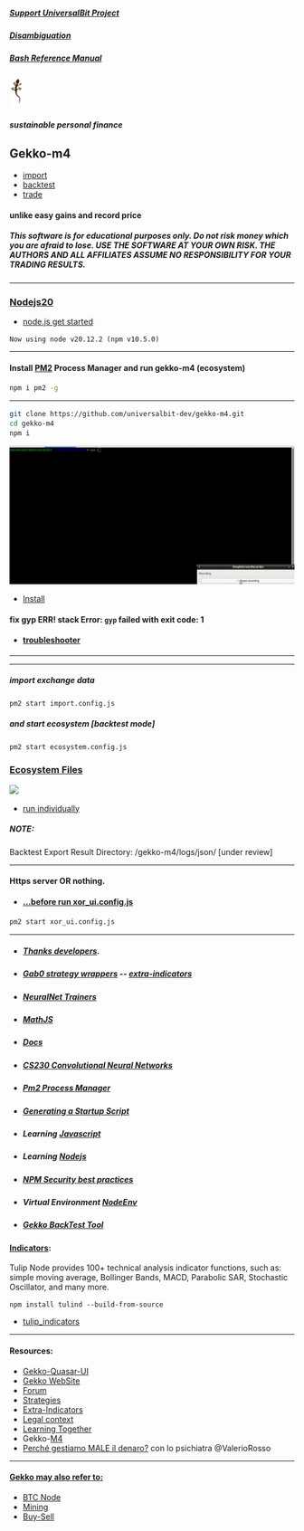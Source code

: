 ##### [Support UniversalBit Project](https://github.com/universalbit-dev/universalbit-dev/tree/main/support)
##### [Disambiguation](https://en.wikipedia.org/wiki/Wikipedia:Disambiguation)
##### [Bash Reference Manual](https://www.gnu.org/software/bash/manual/html_node/index.html)

<img src="https://github.com/universalbit-dev/universalbit-dev/blob/main/docs/assets/images/geppo.png" width="5%"></img>
##### sustainable personal finance
## Gekko-m4
* [import](https://github.com/universalbit-dev/gekko-m4/blob/master/docs/mode/import/import.md)
* [backtest](https://github.com/universalbit-dev/gekko-m4/blob/master/docs/mode/backtest/backtest.md) 
* [trade](https://github.com/universalbit-dev/gekko-m4/blob/master/docs/mode/trade/trade.md) 

#### unlike easy gains and record price

##### This software is for educational purposes only. Do not risk money which you are afraid to lose. USE THE SOFTWARE AT YOUR OWN RISK. THE AUTHORS AND ALL AFFILIATES ASSUME NO RESPONSIBILITY FOR YOUR TRADING RESULTS.
---
### [Nodejs20](https://nodejs.org/en/blog/release/v20.11.0)
* [node.js get started](https://github.com/nvm-sh/nvm)
```
Now using node v20.12.2 (npm v10.5.0)
```

---


#### Install [PM2](https://pm2.keymetrics.io/) Process Manager and run gekko-m4 (ecosystem)
```bash
npm i pm2 -g 
```
---

```bash
git clone https://github.com/universalbit-dev/gekko-m4.git
cd gekko-m4
npm i
```
<img src="https://github.com/universalbit-dev/gekko-m4/blob/master/images/gif/gekko-m4-nodejs-installation.gif" width="auto"></img>

* [Install](https://github.com/universalbit-dev/gekko-m4/blob/master/docs/installation/installing_gekko.md)

#### fix gyp ERR! stack Error: `gyp` failed with exit code: 1
* #### [troubleshooter](https://github.com/universalbit-dev/gekko-m4/blob/master/docs/error/troubleshooter.md)

---

---
##### import exchange data
```bash
pm2 start import.config.js 
```
##### and start ecosystem   [backtest mode]
```bash
pm2 start ecosystem.config.js 
```
### [Ecosystem Files](https://pm2.keymetrics.io/docs/usage/application-declaration/)
<img src="https://github.com/universalbit-dev/gekko-m4/blob/master/images/gif/pm2_ecosystem.gif" width="auto"></img>
* [run individually](https://github.com/universalbit-dev/gekko-m4/blob/master/ecosystem/backtest/readme.md)
##### NOTE:
Backtest Export Result Directory: /gekko-m4/logs/json/ [under review]


---
#### Https server OR nothing.
* #### [...before run xor_ui.config.js](https://github.com/universalbit-dev/gekko-m4/tree/master/ssl)
```bash
pm2 start xor_ui.config.js 
```
---
* ##### [Thanks developers](https://github.com/askmike/gekko/graphs/contributors).
* ##### [Gab0 strategy wrappers](https://github.com/Gab0/gekko-strategy-wrappers) -- [extra-indicators](https://github.com/Gab0/gekko-extra-indicators)
* ##### [NeuralNet Trainers](https://cs.stanford.edu/people/karpathy/convnetjs/demo/trainers.html)
* ##### [MathJS](https://mathjs.org/docs/reference/functions/mean.html)
* ##### [Docs](https://github.com/universalbit-dev/gekko-m4/tree/master/docs)
* ##### [CS230 Convolutional Neural Networks](https://stanford.edu/~shervine/teaching/cs-230/cheatsheet-convolutional-neural-networks#)
* ##### [Pm2 Process Manager](https://pm2.keymetrics.io/docs/usage/quick-start/)
* ##### [Generating a Startup Script](https://pm2.keymetrics.io/docs/usage/startup/)
* ##### Learning [Javascript](https://github.com/universalbit-dev/gekko-m4/tree/master/docs/learning/javascript)
* ##### Learning [Nodejs](https://nodejs.org/docs/latest-v20.x/api/synopsis.html)
* ##### [NPM Security best practices](https://cheatsheetseries.owasp.org/cheatsheets/NPM_Security_Cheat_Sheet.html)
* ##### Virtual Environment [NodeEnv](https://github.com/universalbit-dev/gekko-m4/tree/master/docs/nodenv) 
* ##### [Gekko BackTest Tool](https://github.com/xFFFFF/Gekko-BacktestTool)

#### [Indicators](https://github.com/universalbit-dev/gekko-m4/blob/master/docs/strategies/tulip_indicators.md):
Tulip Node provides 100+ technical analysis indicator functions, such as: simple moving average, Bollinger Bands, MACD, Parabolic SAR, Stochastic Oscillator, and many more.
```
npm install tulind --build-from-source
```
* [tulip_indicators](https://github.com/universalbit-dev/gekko-m4/blob/master/docs/strategies/tulip_indicators.md)

---
#### Resources:
* [Gekko-Quasar-UI](https://github.com/H256/gekko-quasar-ui)
* [Gekko WebSite](https://gekko.wizb.it/docs/installation/installing_gekko.html)
* [Forum](https://forum.gekko.wizb.it/)
* [Strategies](https://github.com/xFFFFF/Gekko-Strategies)
* [Extra-Indicators](https://github.com/Gab0/gekko-extra-indicators)
* [Legal context](https://www.europarl.europa.eu/cmsdata/150761/TAX3%20Study%20on%20cryptocurrencies%20and%20blockchain.pdf)
* [Learning Together](https://github.com/universalbit-dev/gekko-m4/tree/master/docs)
* Gekko-[M4](http://www.wikisky.org/starview?object_type=4&object_id=3)
* [Perché gestiamo MALE il denaro?](https://www.youtube.com/watch?v=Y63fReR8vYA) con lo psichiatra @ValerioRosso
---
#### [Gekko may also refer to:](https://en.wikipedia.org/wiki/Gekko_(disambiguation))

* [BTC Node](https://github.com/universalbit-dev/universalbit-dev/tree/main/blockchain/bitcoin)
* [Mining](https://github.com/universalbit-dev/CityGenerator/blob/master/workers/README.md)
* [Buy-Sell](https://github.com/universalbit-dev/gekko-m4/edit/master/README.md)






